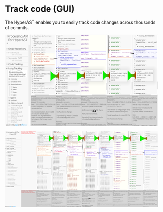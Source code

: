 # Track code (GUI)

The HyperAST enables you to easily track code changes across thousands of commits.


<p align="center">
    <img src = "./tracking_sh2.png" alt = "tracking example">
</p>

<p align="center">
    <img src = "./tracking_sh3.png" alt = "tracking example">
</p>